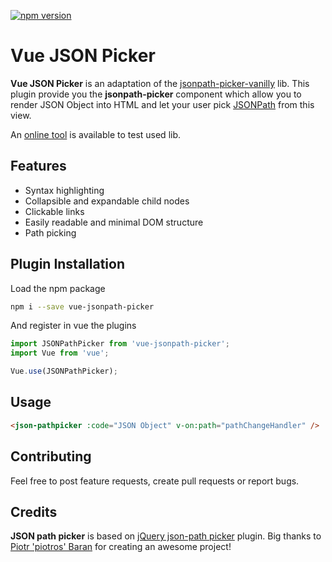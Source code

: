 [![npm version](https://badge.fury.io/js/vue-jsonpath-picker.svg)](https://badge.fury.io/js/vue-jsonpath-picker)

# Vue JSON Picker

**Vue JSON Picker** is an adaptation of the [jsonpath-picker-vanilly](https://github.com/ryshu/vue-jsonpath-picker) lib.
This plugin provide you the **jsonpath-picker** component which allow you to render JSON Object into HTML and let your user pick [JSONPath](http://goessner.net/articles/JsonPath/) from this view.

An [online tool](https://ryshu.github.io/jsonpath-picker/) is available to test used lib.

## Features

- Syntax highlighting
- Collapsible and expandable child nodes
- Clickable links
- Easily readable and minimal DOM structure
- Path picking

## Plugin Installation

Load the npm package

```sh
npm i --save vue-jsonpath-picker
```

And register in vue the plugins

``` javascript
import JSONPathPicker from 'vue-jsonpath-picker';
import Vue from 'vue';

Vue.use(JSONPathPicker);
```

## Usage

``` html
<json-pathpicker :code="JSON Object" v-on:path="pathChangeHandler" />
```

## Contributing

Feel free to post feature requests, create pull requests or report bugs.

## Credits

**JSON path picker** is based on [jQuery json-path picker](https://github.com/piotros/json-path-picker) plugin.
Big thanks to [Piotr 'piotros' Baran](https://github.com/piotros) for creating an awesome project!
